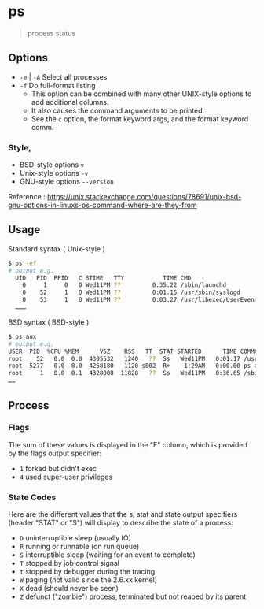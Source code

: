 # ps

> process status

## Options

- `-e` | `-A` Select all processes
- `-f` Do full-format listing
    - This option can be combined with many other UNIX-style options to add additional columns.
    - It also causes the command arguments to be printed.
    - See the `c` option, the format keyword args, and the format keyword comm.

### Style,

- BSD-style options `v`
- Unix-style options `-v`
- GNU-style options `--version`

Reference : https://unix.stackexchange.com/questions/78691/unix-bsd-gnu-options-in-linuxs-ps-command-where-are-they-from

## Usage

Standard syntax ( Unix-style )

```bash
$ ps -ef
# output e.g.
  UID   PID  PPID   C STIME   TTY           TIME CMD
    0     1     0   0 Wed11PM ??         0:35.22 /sbin/launchd
    0    52     1   0 Wed11PM ??         0:01.15 /usr/sbin/syslogd
    0    53     1   0 Wed11PM ??         0:03.27 /usr/libexec/UserEventAgent (System)
  ………
```

BSD syntax ( BSD-style )

```bash
$ ps aux
# output e.g.
USER  PID  %CPU %MEM      VSZ    RSS   TT  STAT STARTED      TIME COMMAND
root    52   0.0  0.0  4305532   1240   ??  Ss   Wed11PM   0:01.17 /usr/sbin/syslogd
root  5277   0.0  0.0  4268180   1120 s002  R+    1:29AM   0:00.00 ps aux
root     1   0.0  0.1  4328008  11828   ??  Ss   Wed11PM   0:36.65 /sbin/launchd
……
```

## Process

### Flags

The sum of these values is displayed in the "F" column, which is provided by the flags output specifier:

- `1` forked but didn't exec
- `4` used super-user privileges

### State Codes

Here are the different values that the s, stat and state output specifiers (header "STAT" or "S") will display to
describe the state of a process:

- `D` uninterruptible sleep (usually IO)
- `R` running or runnable (on run queue)
- `S` interruptible sleep (waiting for an event to complete)
- `T` stopped by job control signal
- `t` stopped by debugger during the tracing
- `W` paging (not valid since the 2.6.xx kernel)
- `X` dead (should never be seen)
- `Z` defunct ("zombie") process, terminated but not reaped by its parent
